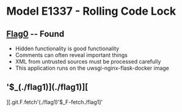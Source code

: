 # Model E1337 - Rolling Code Lock

## [Flag0](./flag0) -- Found

- Hidden functionality is good functionality
- Comments can often reveal important things
- XML from untrusted sources must be processed carefully
- This application runs on the uwsgi-nginx-flask-docker image

## '$_(./flag1)](./flag1)][
][.git.F.fetch'(./flag1)'$_F-fetch./flag1]'
